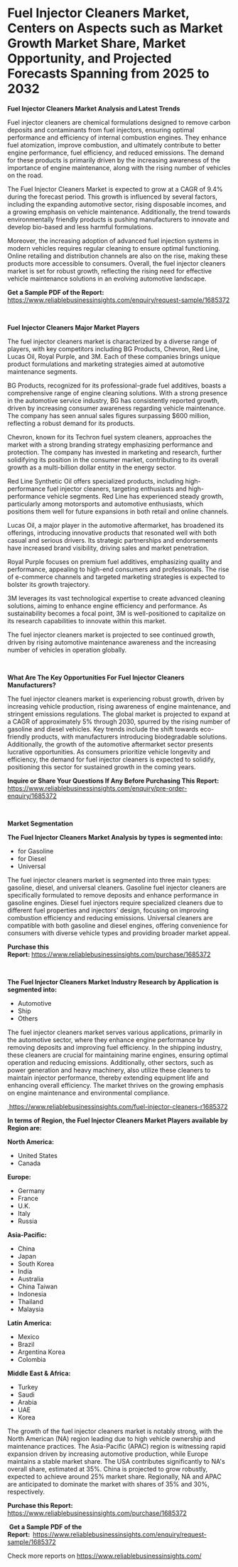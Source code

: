 <p><h1>Fuel Injector Cleaners Market, Centers on Aspects such as Market Growth Market Share, Market Opportunity, and Projected Forecasts Spanning from 2025 to 2032</h1></p><p><strong>Fuel Injector Cleaners Market Analysis and Latest Trends</strong></p>
<p><p>Fuel injector cleaners are chemical formulations designed to remove carbon deposits and contaminants from fuel injectors, ensuring optimal performance and efficiency of internal combustion engines. They enhance fuel atomization, improve combustion, and ultimately contribute to better engine performance, fuel efficiency, and reduced emissions. The demand for these products is primarily driven by the increasing awareness of the importance of engine maintenance, along with the rising number of vehicles on the road.</p><p>The Fuel Injector Cleaners Market is expected to grow at a CAGR of 9.4% during the forecast period. This growth is influenced by several factors, including the expanding automotive sector, rising disposable incomes, and a growing emphasis on vehicle maintenance. Additionally, the trend towards environmentally friendly products is pushing manufacturers to innovate and develop bio-based and less harmful formulations.</p><p>Moreover, the increasing adoption of advanced fuel injection systems in modern vehicles requires regular cleaning to ensure optimal functioning. Online retailing and distribution channels are also on the rise, making these products more accessible to consumers. Overall, the fuel injector cleaners market is set for robust growth, reflecting the rising need for effective vehicle maintenance solutions in an evolving automotive landscape.</p></p>
<p><strong>Get a Sample PDF of the Report:&nbsp;</strong> <a href="https://www.reliablebusinessinsights.com/enquiry/request-sample/1685372?utm_campaign=2274&utm_medium=2&utm_source=Github&utm_content=ia&utm_term=24032025&utm_id=fuel-injector-cleaners">https://www.reliablebusinessinsights.com/enquiry/request-sample/1685372</a></p>
<p>&nbsp;</p>
<p><strong>Fuel Injector Cleaners Major Market Players</strong></p>
<p><p>The fuel injector cleaners market is characterized by a diverse range of players, with key competitors including BG Products, Chevron, Red Line, Lucas Oil, Royal Purple, and 3M. Each of these companies brings unique product formulations and marketing strategies aimed at automotive maintenance segments.</p><p>BG Products, recognized for its professional-grade fuel additives, boasts a comprehensive range of engine cleaning solutions. With a strong presence in the automotive service industry, BG has consistently reported growth, driven by increasing consumer awareness regarding vehicle maintenance. The company has seen annual sales figures surpassing $600 million, reflecting a robust demand for its products.</p><p>Chevron, known for its Techron fuel system cleaners, approaches the market with a strong branding strategy emphasizing performance and protection. The company has invested in marketing and research, further solidifying its position in the consumer market, contributing to its overall growth as a multi-billion dollar entity in the energy sector.</p><p>Red Line Synthetic Oil offers specialized products, including high-performance fuel injector cleaners, targeting enthusiasts and high-performance vehicle segments. Red Line has experienced steady growth, particularly among motorsports and automotive enthusiasts, which positions them well for future expansions in both retail and online channels.</p><p>Lucas Oil, a major player in the automotive aftermarket, has broadened its offerings, introducing innovative products that resonated well with both casual and serious drivers. Its strategic partnerships and endorsements have increased brand visibility, driving sales and market penetration.</p><p>Royal Purple focuses on premium fuel additives, emphasizing quality and performance, appealing to high-end consumers and professionals. The rise of e-commerce channels and targeted marketing strategies is expected to bolster its growth trajectory.</p><p>3M leverages its vast technological expertise to create advanced cleaning solutions, aiming to enhance engine efficiency and performance. As sustainability becomes a focal point, 3M is well-positioned to capitalize on its research capabilities to innovate within this market. </p><p>The fuel injector cleaners market is projected to see continued growth, driven by rising automotive maintenance awareness and the increasing number of vehicles in operation globally.</p></p>
<p>&nbsp;</p>
<p><strong>What Are The Key Opportunities For Fuel Injector Cleaners Manufacturers?</strong></p>
<p><p>The fuel injector cleaners market is experiencing robust growth, driven by increasing vehicle production, rising awareness of engine maintenance, and stringent emissions regulations. The global market is projected to expand at a CAGR of approximately 5% through 2030, spurred by the rising number of gasoline and diesel vehicles. Key trends include the shift towards eco-friendly products, with manufacturers introducing biodegradable solutions. Additionally, the growth of the automotive aftermarket sector presents lucrative opportunities. As consumers prioritize vehicle longevity and efficiency, the demand for fuel injector cleaners is expected to solidify, positioning this sector for sustained growth in the coming years.</p></p>
<p><strong>Inquire or Share Your Questions If Any Before Purchasing This Report:</strong> <a href="https://www.reliablebusinessinsights.com/enquiry/pre-order-enquiry/1685372?utm_campaign=2274&utm_medium=2&utm_source=Github&utm_content=ia&utm_term=24032025&utm_id=fuel-injector-cleaners">https://www.reliablebusinessinsights.com/enquiry/pre-order-enquiry/1685372</a></p>
<p>&nbsp;</p>
<p><strong>Market Segmentation</strong></p>
<p><strong>The Fuel Injector Cleaners Market Analysis by types is segmented into:</strong></p>
<p><ul><li>for Gasoline</li><li>for Diesel</li><li>Universal</li></ul></p>
<p><p>The fuel injector cleaners market is segmented into three main types: gasoline, diesel, and universal cleaners. Gasoline fuel injector cleaners are specifically formulated to remove deposits and enhance performance in gasoline engines. Diesel fuel injectors require specialized cleaners due to different fuel properties and injectors' design, focusing on improving combustion efficiency and reducing emissions. Universal cleaners are compatible with both gasoline and diesel engines, offering convenience for consumers with diverse vehicle types and providing broader market appeal.</p></p>
<p><strong>Purchase this Report:&nbsp;</strong><a href="https://www.reliablebusinessinsights.com/purchase/1685372?utm_campaign=2274&utm_medium=2&utm_source=Github&utm_content=ia&utm_term=24032025&utm_id=fuel-injector-cleaners">https://www.reliablebusinessinsights.com/purchase/1685372</a></p>
<p>&nbsp;</p>
<p><strong>The Fuel Injector Cleaners Market Industry Research by Application is segmented into:</strong></p>
<p><ul><li>Automotive</li><li>Ship</li><li>Others</li></ul></p>
<p><p>The fuel injector cleaners market serves various applications, primarily in the automotive sector, where they enhance engine performance by removing deposits and improving fuel efficiency. In the shipping industry, these cleaners are crucial for maintaining marine engines, ensuring optimal operation and reducing emissions. Additionally, other sectors, such as power generation and heavy machinery, also utilize these cleaners to maintain injector performance, thereby extending equipment life and enhancing overall efficiency. The market thrives on the growing emphasis on engine maintenance and environmental compliance.</p></p>
<p><a href="https://www.reliablebusinessinsights.com/fuel-injector-cleaners-r1685372?utm_campaign=2274&utm_medium=2&utm_source=Github&utm_content=ia&utm_term=24032025&utm_id=fuel-injector-cleaners">&nbsp;https://www.reliablebusinessinsights.com/fuel-injector-cleaners-r1685372</a></p>
<p><strong>In terms of Region, the Fuel Injector Cleaners Market Players available by Region are:</strong></p>
<p>
    <p> <strong> North America: </strong>
        <ul>
            <li>United States</li>
            <li>Canada</li>
        </ul>
        </p> 
    <p> <strong> Europe: </strong>
        <ul>
            <li>Germany</li>
            <li>France</li>
            <li>U.K.</li>
            <li>Italy</li>
            <li>Russia</li>
        </ul>
        </p> 
    <p> <strong> Asia-Pacific: </strong>
        <ul>
            <li>China</li>
            <li>Japan</li>
            <li>South Korea</li>
            <li>India</li>
            <li>Australia</li>
            <li>China Taiwan</li>
            <li>Indonesia</li>
            <li>Thailand</li>
            <li>Malaysia</li>
        </ul>
        </p> 
    <p> <strong> Latin America: </strong>
        <ul>
            <li>Mexico</li>
            <li>Brazil</li>
            <li>Argentina Korea</li>
            <li>Colombia</li>
        </ul>
        </p> 
    <p> <strong> Middle East & Africa: </strong>
        <ul>
            <li>Turkey</li>
            <li>Saudi</li>
            <li>Arabia</li>
            <li>UAE</li>
            <li>Korea</li>
        </ul>
    </p>
    </p>
<p><p>The growth of the fuel injector cleaners market is notably strong, with the North American (NA) region leading due to high vehicle ownership and maintenance practices. The Asia-Pacific (APAC) region is witnessing rapid expansion driven by increasing automotive production, while Europe maintains a stable market share. The USA contributes significantly to NA's overall share, estimated at 35%. China is projected to grow robustly, expected to achieve around 25% market share. Regionally, NA and APAC are anticipated to dominate the market with shares of 35% and 30%, respectively.</p></p>
<p><strong>Purchase this Report: </strong><a href="https://www.reliablebusinessinsights.com/purchase/1685372?utm_campaign=2274&utm_medium=2&utm_source=Github&utm_content=ia&utm_term=24032025&utm_id=fuel-injector-cleaners">https://www.reliablebusinessinsights.com/purchase/1685372</a></p>
<p>&nbsp;<strong>Get a Sample PDF of the Report:&nbsp;&nbsp;</strong><a href="https://www.reliablebusinessinsights.com/enquiry/request-sample/1685372?utm_campaign=2274&utm_medium=2&utm_source=Github&utm_content=ia&utm_term=24032025&utm_id=fuel-injector-cleaners">https://www.reliablebusinessinsights.com/enquiry/request-sample/1685372</a></p>
<p><strong></strong></p>
<p>Check more reports on <a href="https://www.reliablebusinessinsights.com/?utm_campaign=2274&utm_medium=2&utm_source=Github&utm_content=ia&utm_term=24032025&utm_id=fuel-injector-cleaners">https://www.reliablebusinessinsights.com/</a></p>